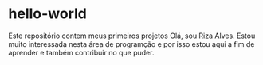 # hello-world
Este repositório contem meus primeiros projetos
Olá, sou Riza Alves. 
Estou muito interessada nesta área de programção e por isso estou aqui a fim de aprender  e também contribuir no que puder.


